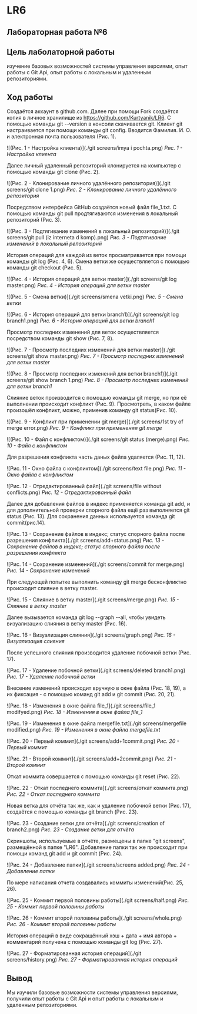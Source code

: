 # LR6

## **Лабораторная работа №6**

## Цель лаболаторной работы

изучение базовых возможностей системы управления версиями, опыт работы с Git Api, опыт работы с локальным и удаленным репозиториями.

## Ход работы

Создаётся аккаунт в github.com. Далее при помощи Fork создаётся копия в личное хранилище из https://github.com/Kurtyanik/LR6. С помощью команды git --version в консоли скачивается git. Клиент git настраивается при помощи команды git config. Вводится Фамилия. И. О. и электронная почта пользователя (Рис. 1).

![(Рис. 1 - Настройка клиента)](./git screens/imya i pochta.png)
*Рис. 1 - Настройка клиента*

Далее личный удаленный репозиторий клонируется на компьютер с помощью команды git clone (Рис. 2).

![(Рис. 2 - Клонирование личного удалённого репозитория)](./git screens/git clone 1.png)
*Рис. 2 - Клонирование личного удалённого репозитория*

Посредством интерфейса GitHub создаётся новый файл file_1.txt. С помощью команды git pull продтягиваются изменения в локальный репозиторий (Рис. 3).

![(Рис. 3 - Подтягивание изменений в локальный репозиторий)](./git screens/git pull (iz interneta d komp).png)
*Рис. 3 - Подтягивание изменений в локальный репозиторий*

История операций для каждой из веток просматривается при помощи команды git log (Рис. 4, 6). Смена ветки же осуществляется с помощью команды git checkout (Рис. 5).

![(Рис. 4 - История операций для ветки master)](./git screens/git log master.png)
*Рис. 4 - История операций для ветки master*

![(Рис. 5 - Смена ветки)](./git screens/smena vetki.png)
*Рис. 5 - Смена ветки*

![(Рис. 6 - История операций для ветки branch1)](./git screens/git log branch1.png)
*Рис. 6 - История операций для ветки branch1*

Просмотр последних изменений для веток осуществляется посредством команды git show (Рис. 7, 8).

![(Рис. 7 - Просмотр последних изменений для ветки master)](./git screens/git show master.png)
*Рис. 7 - Просмотр последних изменений для ветки master*

![(Рис. 8 - Просмотр последних изменений для ветки branch1)](./git screens/git show branch 1.png)
*Рис. 8 - Просмотр последних изменений для ветки branch1*

Слияние веток производится с помощью команды git merge, но при её выполнении происходит конфликт (Рис. 9). Просмотреть, в каком файле произошёл конфликт, можно, применив команду git status(Рис. 10).

![(Рис. 9 - Конфликт при применении git merge)](./git screens/1st try of merge error.png)
*Рис. 9 - Конфликт при применении git merge*

![(Рис. 10 - Файл с конфликтом)](./git screens/git status (merge).png)
*Рис. 10 - Файл с конфликтом*

Для разрешения конфликта часть даных файла удаляется (Рис. 11, 12). 

![Рис. 11 - Окно файла с конфликтом](./git screens/text file.png)
*Рис. 11 - Окно файла с конфликтом*

![Рис. 12 - Отредактированный файл](./git screens/file without conflicts.png)
*Рис. 12 - Отредактированный файл*

Далее для добавления файлов в индекс применяется команда git add, и для дополнительной проверки спорного файла ещё раз выполняется git status (Рис. 13). Для сохранения данных используется команда git commit(рис.14).

![Рис. 13 - Сохранение файлов в индекс; статус спорного файла после разрешения конфликта](./git screens/add+status.png)
*Рис. 13 - Сохранение файлов в индекс; статус спорного файла после разрешения конфликта*

![Рис. 14 - Сохранение изменений](./git screens/commit for merge.png)
*Рис. 14 - Сохранение изменений*

При следующей попытке выполнить команду git merge бесконфликтно происходит слияние в ветку master.

![Рис. 15 - Слияние в ветку master](./git screens/merge.png)
*Рис. 15 - Слияние в ветку master*

Далее вызывается команда git log --graph --all, чтобы увидеть визуализацию слияния в ветку master (Рис. 16).

![Рис. 16 - Визуализация слияния](./git screens/graph.png)
*Рис. 16 - Визуализация слияния*

После успешного слияния производится удаление побочной ветки (Рис. 17).

![Рис. 17 - Удаление побочной ветки](./git screens/deleted branch1.png)
*Рис. 17 - Удаление побочной ветки*<br> 

Внесение изменений происходит вручную в окне файла (Рис. 18, 19), а их фиксация - с помощью команд git add и git commit (Рис. 20, 21).

![Рис. 18 - Изменения в окне файла file_1](./git screens/file_1 modifyed.png)
*Рис. 18 - Изменения в окне файла file_1*

![Рис. 19 - Изменения в окне файла mergefile.txt](./git screens/mergefile modified.png)
*Рис. 19 - Изменения в окне файла mergefile.txt*

![Рис. 20 - Первый коммит](./git screens/add+1commit.png)
*Рис. 20 - Первый коммит*

![Рис. 21 - Второй коммит](./git screens/add+2commit.png)
*Рис. 21 - Второй коммит*

Откат коммита совершается с помощью команды git reset (Рис. 22).

![Рис. 22 - Откат последнего коммита](./git screens/откат коммита.png)
*Рис. 22 - Откат последнего коммита*

Новая ветка для отчёта так же, как и удаление побочной ветки (Рис. 17), создаётся с помощью команды git branch (Рис. 23).

![Рис. 23 - Создание ветки для отчёта](./git screens/creation of branch2.png)
*Рис. 23 - Создание ветки для отчёта*

Скриншоты, используемые в отчёте, размещены в папке "git screens", размещённой в папке "LR6". Добавление папки так же происходит при помощи команд git add и git commit (Рис. 24).

![Рис. 24 - Добавление папки](./git screens/screens added.png)
*Рис. 24 - Добавление папки*

По мере написания отчета создавались коммиты изменений(Рис. 25, 26).

![Рис. 25 - Коммит первой половины работы](./git screens/half.png)
*Рис. 25 - Коммит первой половины работы*

![Рис. 26 - Коммит второй половины работы](./git screens/whole.png)
*Рис. 26 - Коммит второй половины работы*

История операций в виде сокращённый хэш + дата + имя автора + комментарий получена с помощью команды git log (Рис. 27).

![Рис. 27 - Форматированная история операций](./git screens/history.png)
*Рис. 27 - Форматированная история операций*

## Вывод

Мы изучили базовые возможности системы управления версиями, получили опыт работы с Git Api и опыт работы с локальным и удаленным репозиториями.
